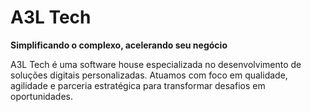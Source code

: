 # A3L Tech

**Simplificando o complexo, acelerando seu negócio**

A3L Tech é uma software house especializada no desenvolvimento de soluções digitais personalizadas. Atuamos com foco em qualidade, agilidade e parceria estratégica para transformar desafios em oportunidades.
